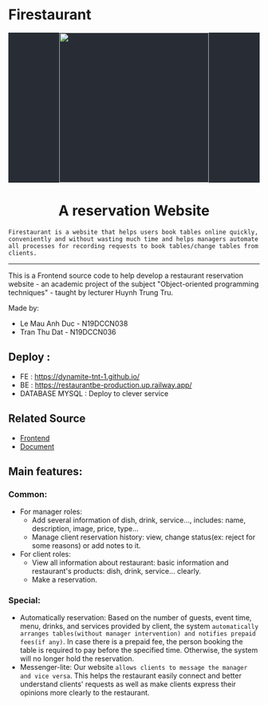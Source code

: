 # Firestaurant
<p align="center" style="background-color:#282C34">
  <img src="https://github.com/DyNamite-TNT-1/nodejs_be_restaurant/assets/104590526/a6bd51be-3225-437b-a84b-9848d7dd7d57" width="300px">
</p>
<h1 align="center">A reservation Website</h1>

`Firestaurant is a website that helps users book tables online quickly, conveniently and without wasting much time and helps managers automate all processes for recording requests to book tables/change tables from clients.`

---

This is a Frontend source code to help develop a restaurant reservation website - an academic project of the subject "Object-oriented programming techniques" - taught by lecturer Huynh Trung Tru.

Made by:
  * Le Mau Anh Duc - N19DCCN038
  * Tran Thu Dat - N19DCCN036
## Deploy :  
  * FE : https://dynamite-tnt-1.github.io/
  * BE : https://restaurantbe-production.up.railway.app/
  * DATABASE MYSQL : Deploy to clever service
## Related Source
  * [Frontend](https://github.com/DyNamite-TNT-1/restaurant_flutter)
  * [Document](https://github.com/DyNamite-TNT-1/doc-restaurant-project)
## Main features:
### Common:
  * For manager roles:
    * Add several information of dish, drink, service..., includes: name, description, image, price, type...
    * Manage client reservation history: view, change status(ex: reject for some reasons) or add notes to it.
  * For client roles:
     * View all information about restaurant: basic information and restaurant's products: dish, drink, service... clearly.
     * Make a reservation.
### Special:
  * Automatically reservation: Based on the number of guests, event time, menu, drinks, and services provided by client, the system `automatically arranges tables(without manager intervention) and notifies prepaid fees(if any)`. In case there is a prepaid fee, the person booking the table is required to pay before the specified time. Otherwise, the system will no longer hold the reservation.
  * Messenger-lite: Our website `allows clients to message the manager and vice versa`. This helps the restaurant easily connect and better understand clients' requests as well as make clients express their opinions more clearly to the restaurant.


